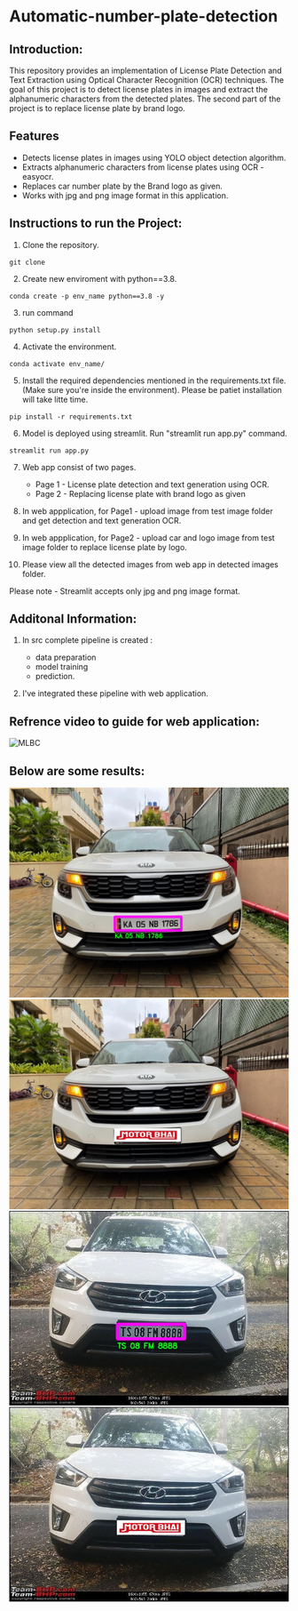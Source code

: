 # Automatic-number-plate-detection 

## Introduction:
This repository provides an implementation of License Plate Detection and Text Extraction using Optical Character Recognition (OCR) techniques. The goal of this project is to detect license plates in images and extract the alphanumeric characters from the detected plates. The second part of the project is to replace license plate by brand logo.

## Features
- Detects license plates in images using YOLO object detection algorithm.
- Extracts alphanumeric characters from license plates using OCR - easyocr.
- Replaces car number plate by the Brand logo as given.
- Works with jpg and png image format in this application.

## Instructions to run the Project:

1. Clone the repository.
```
git clone 
```
2. Create new enviroment with python==3.8.
```
conda create -p env_name python==3.8 -y
```
3. run command
```
python setup.py install
```
4. Activate the environment.
``` 
conda activate env_name/
```
5. Install the required dependencies mentioned in the requirements.txt file. (Make sure you're inside the environment). Please be patiet installation will take litte time.
``` 
pip install -r requirements.txt
```
6. Model is deployed using streamlit. Run "streamlit run app.py" command.
``` 
streamlit run app.py
```
7. Web app consist of two pages.
   - Page 1 - License plate detection and text generation using OCR.
   - Page 2 - Replacing license plate with brand logo as given

8. In web appplication, for Page1 - upload image from test image folder and get detection and text generation OCR.

9. In web appplication, for Page2 - upload car and logo image from test image folder to replace license plate by logo.

10. Please view all the detected images from web app  in detected images folder.

Please note - Streamlit accepts only jpg and png image format.

## Additonal Information:

1. In src complete pipeline is created :
   - data preparation
   - model training 
   - prediction. 
   
2. I've integrated these pipeline with web application.

## Refrence video to guide for web application:

<img src = "https://github.com/Harshad2010/Automatic-number-plate-detection/blob/main/detected%20images/License%20plate.mp4" alt="MLBC">

## Below are some results:

<img src = "https://github.com/Harshad2010/Automatic-number-plate-detection/blob/main/detected%20images/4.jpg" alt="MLBC">

<img src = "https://github.com/Harshad2010/Automatic-number-plate-detection/blob/main/detected%20images/4.1.jpg" alt="MLBC">

<img src = "https://github.com/Harshad2010/Automatic-number-plate-detection/blob/main/detected%20images/6.jpg" alt="MLBC">

<img src = "https://github.com/Harshad2010/Automatic-number-plate-detection/blob/main/detected%20images/6.1.jpg" alt="MLBC">

